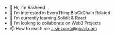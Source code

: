 - 👋 Hi, I’m Rasheed
- 👀 I’m interested in EveryThing BloCkChain Related
- 🌱 I’m currently learning Solidit & React
- 💞️ I’m looking to collaborate on Web3 Projects 
- 📫 How to reach me ...sinzupro@gmail.com

<!---
Sinzupro/Sinzupro is a ✨ special ✨ repository because its `README.md` (this file) appears on your GitHub profile.
You can click the Preview link to take a look at your changes.
--->
